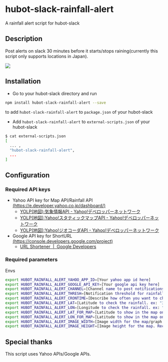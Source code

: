 # hubot-slack-rainfall-alert
A rainfall alert script for hubot-slack

## Description
Post alerts on slack 30 minutes before it starts/stops raining(currently this script only supports locations in Japan).

![](https://github.com/takashyx/hubot-slack-rainfall-alert/wiki/images/preview.png)

## Installation

- Go to your hubot-slack directory and run

```bash
npm install hubot-slack-rainfall-alert --save
```

to add `hubot-slack-rainfall-alert` to `package.json` of your hubot-slack

- Add `hubot-slack-rainfall-alert` to `external-scripts.json` of your hubot-slack


```bash
$ cat external-scripts.json
[
  ... ,
  "hubot-slack-rainfall-alert",
  ...
]
```

## Configuration

### Required API keys
- Yahoo API key for Map API/Rainfall API [(https://e.developer.yahoo.co.jp/dashboard/)](https://e.developer.yahoo.co.jp/dashboard/)
    + [YOLP(地図):気象情報API - Yahoo!デベロッパーネットワーク](http://developer.yahoo.co.jp/webapi/map/openlocalplatform/v1/weather.html)
    + [YOLP(地図):Yahoo!スタティックマップAPI - Yahoo!デベロッパーネットワーク](http://developer.yahoo.co.jp/webapi/map/openlocalplatform/v1/static.html#exp_weather)
    + [YOLP(地図):Yahoo!ジオコーダAPI - Yahoo!デベロッパーネットワーク](http://developer.yahoo.co.jp/webapi/map/openlocalplatform/v1/geocoder.html)
- Google API key for ShortURL [(https://console.developers.google.com/project)](https://console.developers.google.com/project)
    + [URL Shortener  |  Google Developers](https://developers.google.com/url-shortener/)

### Required parameters

Envs
```bash
export HUBOT_RAINFALL_ALERT_YAHOO_APP_ID=[Your yahoo app id here]
export HUBOT_RAINFALL_ALERT_GOOGLE_API_KEY=[Your google api key here]
export HUBOT_RAINFALL_ALERT_CHANNEL=[Channel name to post notifications ex: "general"]
export HUBOT_RAINFALL_ALERT_THRESH=[Notification threshold for rainfall(mm/h). ex: "0.5"]
export HUBOT_RAINFALL_ALERT_CRONTIME=[Describe how often you want to check the rainfall in cron format. ex: "0 */10 0,9-23 * * *"]
export HUBOT_RAINFALL_ALERT_LAT=[Latitude to check the rainfall. ex: "35.0000000"]
export HUBOT_RAINFALL_ALERT_LON=[Longitude to check the rainfall. ex: "139.8000000"]
export HUBOT_RAINFALL_ALERT_LAT_FOR_MAP=[Latitude to show in the map on notifications. Recommend to set the same value as HUBOT_RAINFALL_ALERT_LAT ex: "35.0000000"]
export HUBOT_RAINFALL_ALERT_LON_FOR_MAP=[Latitude to show in the map on notifications. Recommend to set about 0.8 degree smaller value than HUBOT_RAINFALL_ALERT_LON so that you can see the incoming watery clouds in the map. ex: "139.0000000"]
export HUBOT_RAINFALL_ALERT_IMAGE_WIDTH=[Image width for the map/graph. Recommend: "500"]
export HUBOT_RAINFALL_ALERT_IMAGE_HEIGHT=[Image height for the map. Recommend: "500"]
```

## Special thanks
This script uses Yahoo APIs/Google APIs.